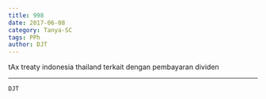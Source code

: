 ```yaml
---
title: 998
date: 2017-06-08
category: Tanya-SC
tags: PPh
author: DJT
---
```


tAx treaty indonesia thailand terkait dengan pembayaran dividen

---



`DJT`
